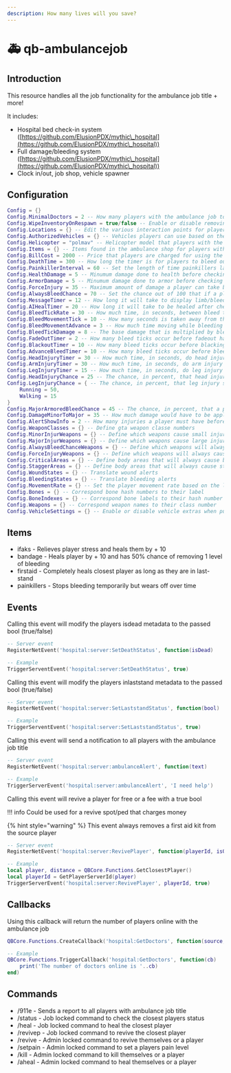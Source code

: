 ```yaml
---
description: How many lives will you save?
---
```


# 🚑 qb-ambulancejob

## Introduction

This resource handles all the job functionality for the ambulance job title + more!

It includes:

* Hospital bed check-in system ([https://github.com/ElusionPDX/mythic\_hospital](https://github.com/ElusionPDX/mythic\_hospital))
* Full damage/bleeding system ([https://github.com/ElusionPDX/mythic\_hospital](https://github.com/ElusionPDX/mythic\_hospital))
* Clock in/out, job shop, vehicle spawner

## Configuration

```lua
Config = {}
Config.MinimalDoctors = 2 -- How many players with the ambulance job to prevent the hospital check-in system from being used
Config.WipeInventoryOnRespawn = true/false -- Enable or disable removing all the players items when they respawn at the hospital
Config.Locations = {} -- Edit the various interaction points for players or create new ones
Config.AuthorizedVehicles = {} -- Vehicles players can use based on their ambulance job grade level
Config.Helicopter = "polmav" -- Helicopter model that players with the ambulance job can use
Config.Items = {} -- Items found in the ambulance shop for players with the ambulance job to purchase
Config.BillCost = 2000 -- Price that players are charged for using the hospital check-in system
Config.DeathTime = 300 -- How long the timer is for players to bleed out completely and respawn at the hospital
Config.PainkillerInterval = 60 -- Set the length of time painkillers last (per one)
Config.HealthDamage = 5 -- Minumum damage done to health before checking for injuries
Config.ArmorDamage = 5 -- Minumum damage done to armor before checking for injuries
Config.ForceInjury = 35 -- Maximum amount of damage a player can take before limb damage & effects are forced to occur
Config.AlwaysBleedChance = 70 -- Set the chance out of 100 that if a player is hit with a weapon, that also has a random chance, it will cause bleeding
Config.MessageTimer = 12 -- How long it will take to display limb/bleed message
Config.AIHealTimer = 20 -- How long it will take to be healed after checking in, in seconds
Config.BleedTickRate = 30 -- How much time, in seconds, between bleed ticks
Config.BleedMovementTick = 10 -- How many seconds is taken away from the bleed tick rate if the player is walking, jogging, or sprinting
Config.BleedMovementAdvance = 3 -- How much time moving while bleeding adds
Config.BleedTickDamage = 8 -- The base damage that is multiplied by bleed level everytime a bleed tick occurs
Config.FadeOutTimer = 2 -- How many bleed ticks occur before fadeout happens
Config.BlackoutTimer = 10 -- How many bleed ticks occur before blacking out
Config.AdvanceBleedTimer = 10 -- How many bleed ticks occur before bleed level increases
Config.HeadInjuryTimer = 30 -- How much time, in seconds, do head injury effects chance occur
Config.ArmInjuryTimer = 30 -- How much time, in seconds, do arm injury effects chance occur
Config.LegInjuryTimer = 15 -- How much time, in seconds, do leg injury effects chance occur
Config.HeadInjuryChance = 25 -- The chance, in percent, that head injury side-effects get applied
Config.LegInjuryChance = { -- The chance, in percent, that leg injury side-effects get applied
    Running = 50,
    Walking = 15
}
Config.MajorArmoredBleedChance = 45 -- The chance, in percent, that a player will get a bleed effect when taking heavy damage while wearing armor
Config.DamageMinorToMajor = 35 -- How much damage would have to be applied for a minor weapon to be considered a major damage event. Put this at 100 if you want to disable it
Config.AlertShowInfo = 2 -- How many injuries a player must have before being alerted about them
Config.WeaponClasses = {} -- Define gta weapon classe numbers
Config.MinorInjurWeapons = {} -- Define which weapons cause small injuries
Config.MajorInjurWeapons = {} -- Define which weapons cause large injuries
Config.AlwaysBleedChanceWeapons = {} -- Define which weapons will always cause bleedign
Config.ForceInjuryWeapons = {} -- Define which weapons will always cause injuries
Config.CriticalAreas = {} -- Define body areas that will always cause bleeding if wearing armor or not
Config.StaggerAreas = {} -- Define body areas that will always cause staggering if wearing armor or not
Config.WoundStates = {} -- Translate wound alerts
Config.BleedingStates = {} -- Translate bleeding alerts
Config.MovementRate = {} -- Set the player movement rate based on the level of damage they have
Config.Bones = {} -- Correspond bone hash numbers to their label
Config.BoneIndexes = {} -- Correspond bone labels to their hash number
Config.Weapons = {} -- Correspond weapon names to their class number
Config.VehicleSettings = {} -- Enable or disable vehicle extras when pulling them from the ambulance job vehicle spawner
```

## Items

* ifaks - Relieves player stress and heals them by + 10
* bandage - Heals player by + 10 and has 50% chance of removing 1 level of bleeding
* firstaid - Completely heals closest player as long as they are in last-stand
* painkillers - Stops bleeding temporarily but wears off over time

## Events

Calling this event will modify the players isdead metadata to the passed bool (true/false)

```lua
-- Server event
RegisterNetEvent('hospital:server:SetDeathStatus', function(isDead)

-- Example
TriggerServentEvent('hospital:server:SetDeathStatus', true)
```

Calling this event will modify the players inlaststand metadata to the passed bool (true/false)

```lua
-- Server event
RegisterNetEvent('hospital:server:SetLaststandStatus', function(bool)

-- Example
TriggerServentEvent('hospital:server:SetLaststandStatus', true)
```

Calling this event will send a notification to all players with the ambulance job title

```lua
-- Server event
RegisterNetEvent('hospital:server:ambulanceAlert', function(text)

-- Example
TriggerServerEvent('hospital:server:ambulanceAlert', 'I need help')
```

Calling this event will revive a player for free or a fee with a true bool

!!! info
    Could be used for a revive spot/ped that charges money


{% hint style="warning" %}
This event always removes a first aid kit from the source player


```lua
-- Server event
RegisterNetEvent('hospital:server:RevivePlayer', function(playerId, isOldMan)

-- Example
local player, distance = QBCore.Functions.GetClosestPlayer()
local playerId = GetPlayerServerId(player)
TriggerServerEvent('hospital:server:RevivePlayer', playerId, true)
```

## Callbacks

Using this callback will return the number of players online with the ambulance job

```lua
QBCore.Functions.CreateCallback('hospital:GetDoctors', function(source, cb)

-- Example
QBCore.Functions.TriggerCallback('hospital:GetDoctors', function(cb)
    print('The number of doctors online is '..cb)
end)
```

## Commands

* /911e - Sends a report to all players with ambulance job title
* /status - Job locked command to check the closest players status
* /heal - Job locked command to heal the closest player
* /revivep - Job locked command to revive the closest player
* /revive - Admin locked command to revive themselves or a player
* /setpain - Admin locked command to set a players pain level
* /kill - Admin locked command to kill themselves or a player
* /aheal - Admin locked command to heal themselves or a player
